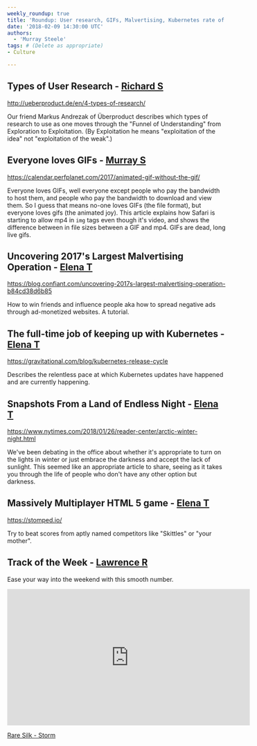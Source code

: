 ```yaml
---
weekly_roundup: true
title: 'Roundup: User research, GIFs, Malvertising, Kubernetes rate of change, Endless night, a game'
date: '2018-02-09 14:30:00 UTC'
authors:
  - 'Murray Steele'
tags: # (Delete as appropriate)
- Culture

---
```

## Types of User Research - [Richard S](/people#richard-stobart)

http://ueberproduct.de/en/4-types-of-research/

Our friend Markus Andrezak of Überproduct describes which types of research to
use as one moves through the "Funnel of Understanding" from Exploration to
Exploitation.  (By Exploitation he means "exploitation of the idea" not
"exploitation of the weak".)

## Everyone loves GIFs - [Murray S](/people#murray-steele)

https://calendar.perfplanet.com/2017/animated-gif-without-the-gif/

Everyone loves GIFs, well everyone except people who pay the bandwidth to host
them, and people who pay the bandwidth to download and view them.  So I guess
that means no-one loves GIFs (the file format), but everyone loves gifs (the
animated joy).  This article explains how Safari is starting to allow mp4 in
`img` tags even though it's video, and shows the difference between in file
sizes between a GIF and mp4.  GIFs are dead, long live gifs.

## Uncovering 2017's Largest Malvertising Operation - [Elena T](/people#elena-tanasoiu)

https://blog.confiant.com/uncovering-2017s-largest-malvertising-operation-b84cd38d6b85

How to win friends and influence people aka how to spread negative ads through
ad-monetized websites. A tutorial.

## The full-time job of keeping up with Kubernetes - [Elena T](/people#elena-tanasoiu)

https://gravitational.com/blog/kubernetes-release-cycle

Describes the relentless pace at which Kubernetes updates have happened and are
currently happening.

## Snapshots From a Land of Endless Night - [Elena T](/people#elena-tanasoiu)

https://www.nytimes.com/2018/01/26/reader-center/arctic-winter-night.html

We've been debating in the office about whether it's appropriate to turn on the
lights in winter or just embrace the darkness and accept the lack of sunlight.
This seemed like an appropriate article to share, seeing as it takes you through
the life of people who don't have any other option but darkness.

## Massively Multiplayer HTML 5 game - [Elena T](/people#elena-tanasoiu)

https://stomped.io/

Try to beat scores from aptly named competitors like "Skittles" or "your
mother".

## Track of the Week - [Lawrence R](/people#lawrence-richards)

Ease your way into the weekend with this smooth number.

<iframe width="560" height="315" src="https://www.youtube.com/embed/AQZESJ2Pga8" frameborder="0" allowfullscreen></iframe>

[Rare Silk - Storm](https://www.youtube.com/watch?v=AQZESJ2Pga8)
